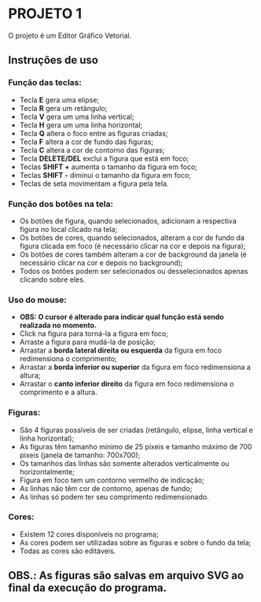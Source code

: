 <h1>PROJETO 1</h1>
  <p>O projeto é um Editor Gráfico Vetorial.</p>

## Instruções de uso

### Função das teclas:

* Tecla **E** gera uma elipse;
* Tecla **R** gera um retângulo;
* Tecla **V** gera um uma linha vertical;
* Tecla **H** gera um uma linha horizontal;
* Tecla **Q** altera o foco entre as figuras criadas;
* Tecla **F** altera a cor de fundo das figuras;
* Tecla **C** altera a cor de contorno das figuras;
* Tecla **DELETE/DEL** exclui a figura que está em foco;
* Teclas **SHIFT +** aumenta o tamanho da figura em foco;
* Teclas **SHIFT -** diminui o tamanho da figura em foco;
* Teclas de seta movimentam a figura pela tela.

### Função dos botões na tela:

* Os botões de figura, quando selecionados, adicionam a respectiva figura no local clicado na tela;
* Os botões de cores, quando selecionados, alteram a cor de fundo da figura clicada em foco (é necessário clicar na cor e depois na figura);
* Os botões de cores também alteram a cor de background da janela (é necessário clicar na cor e depois no background);
* Todos os botões podem ser selecionados ou desselecionados apenas clicando sobre eles.

### Uso do mouse:

* **OBS: O cursor é alterado para indicar qual função está sendo realizada no momento.**
* Click na figura para torná-la a figura em foco;
* Arraste a figura para mudá-la de posição;
* Arrastar a **borda lateral direita ou esquerda** da figura em foco redimensiona o comprimento;
* Arrastar a **borda inferior ou superior** da figura em foco redimensiona a altura;
* Arrastar o **canto inferior direito** da figura em foco redimensiona o comprimento e a altura.

### Figuras:

* São 4 figuras possíveis de ser criadas (retângulo, elipse, linha vertical e linha horizontal);
* As figuras têm tamanho mínimo de 25 pixeis e tamanho máximo de 700 pixeis (janela de tamanho: 700x700);
* Os tamanhos das linhas são somente alterados verticalmente ou horizontalmente;
* Figura em foco tem um contorno vermelho de indicação;
* As linhas não têm cor de contorno, apenas de fundo;
* As linhas só podem ter seu comprimento redimensionado.

### Cores:

* Existem 12 cores disponíveis no programa;
* As cores podem ser utilizadas sobre as figuras e sobre o fundo da tela;
* Todas as cores são editáveis.

## OBS.: As figuras são salvas em arquivo SVG ao final da execução do programa.
